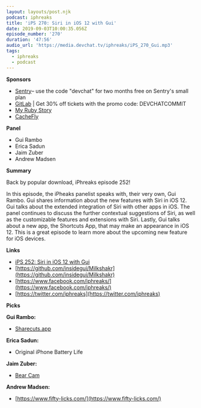 ```yaml
---
layout: layouts/post.njk
podcast: iphreaks
title: 'iPS 270: Siri in iOS 12 with Gui'
date: 2019-09-03T10:00:35.056Z
episode_number: '270'
duration: '47:56'
audio_url: 'https://media.devchat.tv/iphreaks/iPS_270_Gui.mp3'
tags:
  - iphreaks
  - podcast
---
```

**Sponsors**

- [Sentry](http://sentry.io/)– use the code "devchat" for two months free on Sentry's small plan
- [GitLab](https://devchat.tv/gitlabcommit) | Get 30% off tickets with the promo code: DEVCHATCOMMIT
- [My Ruby Story](https://devchat.tv/my-ruby-story/)
- [CacheFly](https://www.cachefly.com/)

**Panel**

- Gui Rambo
- Erica Sadun
- Jaim Zuber
- Andrew Madsen

**Summary**

Back by popular download, iPhreaks episode 252!

In this episode, the iPheaks panelist speaks with, their very own, Gui Rambo. Gui shares information about the new features with Siri in iOS 12. Gui talks about the extended integration of Siri with other apps in iOS. The panel continues to discuss the further contextual suggestions of Siri, as well as the customizable features and extensions with Siri. Lastly, Gui talks about a new app, the Shortcuts App,  that may make an appearance in iOS 12. This is a great episode to learn more about the upcoming new feature for iOS devices.

**Links**

- [iPS 252: Siri in iOS 12 with Gui](https://devchat.tv/iphreaks/ips-252-siri-in-ios-12-with-gui/)
- [https://github.com/insidegui/Milkshakr](https://github.com/insidegui/Milkshakr)
- [https://www.facebook.com/iphreaks/](https://www.facebook.com/iphreaks/)
- [https://twitter.com/iphreaks](https://twitter.com/iphreaks)

**Picks**

**Gui Rambo:**

- [Sharecuts.app](https://sharecuts.app/)

**Erica Sadun:**

-  Original iPhone Battery Life

**Jaim Zuber:**

- [Bear Cam](https://explore.org/livecams/brown-bears/brown-bear-salmon-cam-brooks-falls)

**Andrew Madsen:**

-  [https://www.fifty-licks.com/](https://www.fifty-licks.com/)
